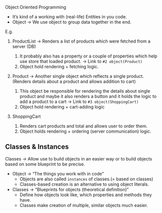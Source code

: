 Object Oriented Programming

- It’s kind of a working with (real-life) Entities in you code.
- Object → We use object to group data together in the end.

E.g.

1. ProductList → Renders a list of products which were fetched from a server (DB)
    1. It probably also has a property or a couple of properties which help use store that loaded product. → Link to `#2 object(Product)`
    2. Object hold rendering + fetching logic.
    
2. Product → Another single object which reflects a single product. (Renders details about a product and allows addition to cart)
    1. This object be responsible for rendering the details about single product and maybe it also renders a button and it holds the logic to add a product to a cart → Link to `#3 object(ShoppingCart)`
    2. Object hold rendering + cart-adding logic

1. ShoppingCart
    1. Renders cart products and total and allows user to order them.
    2. Object holds rendering + ordering (server communication) logic.


## Classes & Instances

Classes → Allow use to build objects in an easier way or to build objects based on some blueprint to be precise.

- Object → “The things you work with in code”
    - Objects are also called `instances` of classes.(= based on classes)
    - Classes-based creation is an alternative to using object literals.
- Classes → “Blueprints for objects (theoretical definition)”
    - Define how objects look like, which properties and methods they have.
    - Classes make creation of multiple, similar objects much easier.